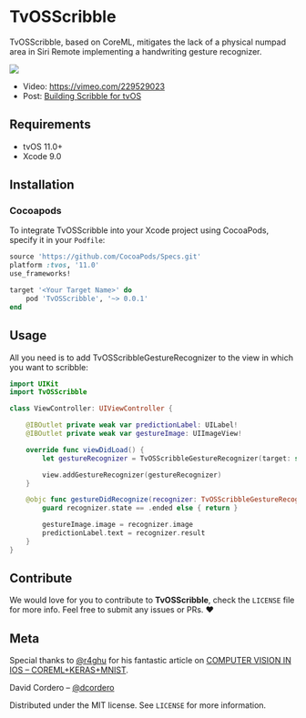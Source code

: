 
# TvOSScribble

TvOSScribble, based on CoreML, mitigates the lack of a physical numpad area in Siri Remote implementing a handwriting gesture recognizer.

![](Preview.gif)

- Video: https://vimeo.com/229529023
- Post: [Building Scribble for tvOS](https://medium.com/@dcordero/tvosscribble-building-scribble-for-tvos-6f846db7f16d)

## Requirements

- tvOS 11.0+
- Xcode 9.0

## Installation

### Cocoapods

To integrate TvOSScribble into your Xcode project using CocoaPods, specify it in your `Podfile`:

```ruby
source 'https://github.com/CocoaPods/Specs.git'
platform :tvos, '11.0'
use_frameworks!

target '<Your Target Name>' do
    pod 'TvOSScribble', '~> 0.0.1'
end
```

## Usage

All you need is to add TvOSScribbleGestureRecognizer to the view in which you want to scribble:


```swift
import UIKit
import TvOSScribble

class ViewController: UIViewController {

    @IBOutlet private weak var predictionLabel: UILabel!
    @IBOutlet private weak var gestureImage: UIImageView!

    override func viewDidLoad() {
        let gestureRecognizer = TvOSScribbleGestureRecognizer(target: self, action: #selector(ViewController.gestureDidRecognize))

        view.addGestureRecognizer(gestureRecognizer)
    }

    @objc func gestureDidRecognize(recognizer: TvOSScribbleGestureRecognizer) {
        guard recognizer.state == .ended else { return }

        gestureImage.image = recognizer.image
        predictionLabel.text = recognizer.result
    }
}
```

## Contribute

We would love for you to contribute to **TvOSScribble**, check the ``LICENSE`` file for more info. Feel free to submit any issues or PRs. ❤️

## Meta

Special thanks to [@r4ghu](https://github.com/r4ghu) for his fantastic article on [COMPUTER VISION IN IOS – COREML+KERAS+MNIST](https://sriraghu.com/2017/07/06/computer-vision-in-ios-coremlkerasmnist/).

David Cordero – [@dcordero](https://twitter.com/dcordero)

Distributed under the MIT license. See ``LICENSE`` for more information.

